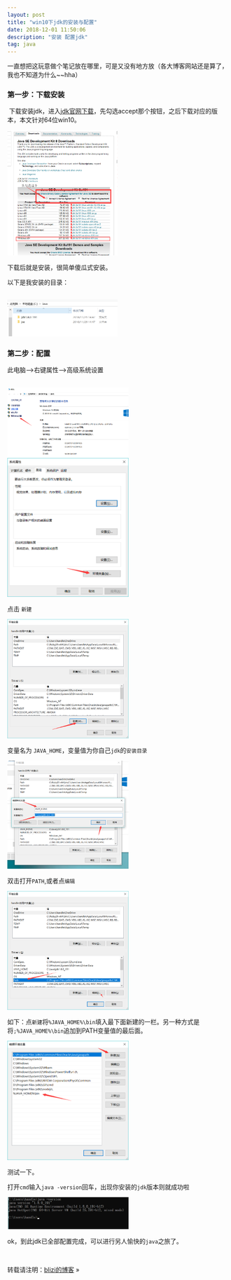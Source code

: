 ```yaml
---
layout: post
title: "win10下jdk的安装与配置"
date: 2018-12-01 11:50:06 
description: "安装 配置jdk"
tag: java
---
```




​	一直想把这玩意做个笔记放在哪里，可是又没有地方放（各大博客网站还是算了，我也不知道为什么~~hha）

### 第一步：下载安装

​	下载安装jdk，进入[jdk官网下载](https://www.oracle.com/technetwork/java/javase/downloads/jdk8-downloads-2133151.html )，先勾选accept那个按钮，之后下载对应的版本，本文针对64位win10。

<img src="/images/posts/jdk/1543636110345.png" width="50%" height="50%"> 

下载后就是安装，很简单傻瓜式安装。

以下是我安装的目录：

<br/>

<img src="/images/posts/jdk/1543634600539.png" width="50%" height="50%"> 

<br/>

### 第二步：配置

此电脑-->右键属性-->高级系统设置

<br/>

<img src="/images/posts/jdk/1543634704080.png" width="55%" height="55%">

<img src="/images/posts/jdk/1543634727555.png" width="55%" height="55%">

<p/>

点击  `新建`

<img src="/images/posts/jdk/1543634855205.png" width="55%" height="55%">

<p/>

变量名为  `JAVA_HOME`，变量值为你自己`jdk`的`安装目录`

<img src="/images/posts/jdk/20181201123554.png" width="55%" height="55%">

双击打开`PATH`,或者点`编辑`<br/>

<img src="/images/posts/jdk/1543635155944.png" width="55%" height="55%">



如下：点`新建`将`%JAVA_HOME%\bin`填入最下面新建的一栏。另一种方式是将`;%JAVA_HOME%\bin`追加到PATH变量值的最后面。

<img src="/images/posts/jdk/1543635370456.png" width="55%" height="55%">

<br/>

测试一下。

打开`cmd`输入`java -version`回车，出现你安装的`jdk`版本则就成功啦<br/>

<img src="/images/posts/jdk/1543635612002.png" width="55%" height="55%">

ok，到此jdk已全部配置完成，可以进行另人愉快的`java`之旅了。

<br>

转载请注明：[blizi的博客](http://blizi.github.io) » 